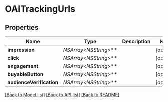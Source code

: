 # OAITrackingUrls

## Properties
Name | Type | Description | Notes
------------ | ------------- | ------------- | -------------
**impression** | **NSArray&lt;NSString*&gt;*** |  | [optional] 
**click** | **NSArray&lt;NSString*&gt;*** |  | [optional] 
**engagement** | **NSArray&lt;NSString*&gt;*** |  | [optional] 
**buyableButton** | **NSArray&lt;NSString*&gt;*** |  | [optional] 
**audienceVerification** | **NSArray&lt;NSString*&gt;*** |  | [optional] 

[[Back to Model list]](../README.md#documentation-for-models) [[Back to API list]](../README.md#documentation-for-api-endpoints) [[Back to README]](../README.md)



